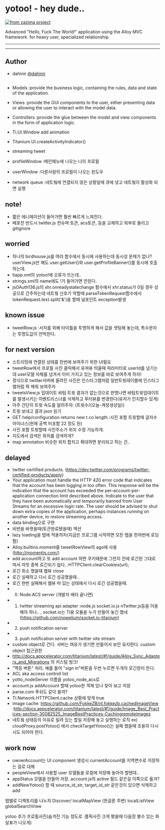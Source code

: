 # yotoo! - hey dude..
[![from zazima project](http://feltman.cafe24.com/images/z.bmp)](http://zazima.com/)  

Advanced "Hello, Fuck The World!" application using the Alloy MVC framework.
for heavy user, specialized relationship 

* * *
* * *

## Author
 * dahinir [@dahinir](https://twitter.com/dahinir)



## 
* Models :provide the business logic, containing the rules, data and state of the application.
* Views	:provide the GUI components to the user, either presenting data or allowing the user to interact with the model data.
* Controllers :provide the glue between the model and view components in the form of application logic.


* Ti.UI.Window add animation
* Titanium.UI.createActivityIndicator()
* streaming tweet

* profileWindow :메인메뉴에 나오는 나의 프로필
* userWindow :다른사람의 프로필이 나오는 윈도우

* network queue :네트웤에 연결되지 않은 상황일때 큐에 넣고 네트웤이 활성화 되면 실행


## note!
* 짧은 에니메이션이 들어가면 훨씬 빠르게 느껴진다.
* 배포전 반드시 twitter.js 컨슈며 토큰, acs토큰, 등을 교체하고 외부로 돌리고 gitignore


## worried
* 하나의 birdhouse.js를 여러 함수에서 동시에 사용하는데 동시성 문제가 없나? userView.js만 해도 user.getUser()와 user.getProfileBanner()를 동시에 호출하는데.
* tiapp.xml의 <name>yotoo!</name>에 오류가 뜨는데..
* strings.xml의 name에도 !가 들어가면 안된다.
* jsOAuth136.js의  xhr.onreadystatechange 함수에서 xhr.status가 0일 경우 성공으로 간주하는데 네트웤 신호가 약할때 parseTokenRequest함수에서 tokenRequest.text.split('&')을 할때 널포인트 exception발생 


## known issue
* tweetRow.js :서치를 위해 타이틀을 투명하게 해서 값을 셋팅해 놓는데, 특수문자는 투명도값이 안먹힌다.


## for next version
* 스트리밍에 연결된 상태를 한번에 보여주기 위한 UI필요 
* tweetRow에서 프로필 사진 클릭해서 유져뷰 띄울때 파라미터로 userId를 넘기는데 user모델 자체를 넘겨서 이미 가지고 있는 정보를 바로 보여주게 하자!
* 정식으로 twitter서버에 올려진 사진은 인스타그램처럼 일반트윗테이블에 인스타그램처럼 꽉 채워 보여주자
* tweetsView.js 업데이트 바텀 트윗 결과가 없는것으로 판명나면 바텀트윗업데이트를 발생시키는 이벤트리스너를 삭제하고 푸터뷰를 변경한다(유저가 인지할수 있게)
* 아주 간단히 트윗 속도를 알려주자: (트윗수/(오늘-계정생성일)) 
* 트윗 보내고 결과 json 읽기 
* GET help/configuration returns new t.co length :사진 포함 트윗할때 글자수 마이너스(현재 공백 미포함 22 정도 된)  
* 사진 포함 트윗할때 사진주소가 위치 수정 가능하게.
* 지도에서 검색은 위치를 검색하게?
* map annotation 비슷한 위치 합치고 확대하면 분리되고 하는 건..


## delayed
* twitter certified products. (https://dev.twitter.com/programs/twitter-certified-products/apply)
* Your application must handle the HTTP 420 error code that indicates that the account has been logging in too often. This response will be the indication that the account has exceeded the per-account-per-application connection limit described above. Indicate to the user that they have been automatically and temporarily banned from User Streams for an excessive login rate. The user should be advised to shut down extra copies of the application, perhaps instances running on another device, to restore streaming access.
* data binding으로 구현
* 비번을 바꿧을때(토큰완료됐을때) 액션
* lazy loading을 탭에 적용하자(지금은 프로그램 시작하면 모든 탭을 한꺼번에 로딩함)
* Alloy.builtins.moment를 tweetRowView의 ago에 사용(http://momentjs.com/)
* add account하고 또 add account 하면 쿠키때문에 그런지 전에 로긴된 그대로 떠서 자칫 중복 로긴되기 쉽다. :HTTPClient.clearCookies(url);
* 로긴 취소 했을때 웹뷰 close
* 로긴 실패하고 다시 로긴 성공했을때..
* 로긴 한번 실패해서 웹뷰 떠 있는 상태에서 다시 로긴 성공했을때.
* 0. Node.ACS server (개발자 배타 끝나면)
* 1. twitter streaming api adapter :node.js socket.io.js nTwitter.js등을 이용해야 하나.. , socket.io는 Ti용 모듈을 누가 만들어 놓긴 했네(https://github.com/nowelium/socket.io-titanium)
* 2. push notification server
* 3. push notification server with twitter site stream
* custom object로 간다. 서버는 여유가 생기면 만들어서 보안 유지한다. custom object 접근권한 
* http://docs.appcelerator.com/titanium/latest/#!/guide/Alloy_Sync_Adapters_and_Migrations 의 커스텀 씽크!
* "멱등 버튼" 처리. 예를 들어 "sign in"버튼을 두번 누르면 두개의 로긴창이 뜬다.
* ACL aka access controll list
* yotto_nodeServer 이름을 yotoo_node_acs로 
* account.js addAccount 할때 yotoo한 객체 있나 찾아 보고 저장
* parse.com 푸쉬도 같이 쓸까?
* Ti.Network.HTTPClient.cache 상황에 맞게 true
* image cache :https://github.com/FokkeZB/nl.fokkezb.cachedImageView :http://docs.appcelerator.com/titanium/latest/#!/guide/Image_Best_Practices-section-30082525_ImageBestPractices-Cachingremoteimages
* 네트웤 상태등의 이유로 밀려 있는 할일 저장해 놓고 실행하는 로직 ex) cloudProxy.postYotoo() 에서 checkTargetYotoo()는 실패 했을때 조용히 다시 시도 되어야 한다.


## work now
* ownerAccount는 UI component 생성시 currentAccount를 지역변수로 저장하는 걸로 대체 
* peopleView에서 사용할 user 모델들을 로컬에 저장해 놓아야 할텐데..
* appStatus 모델을 만들어 저장. account.js의 active 필드 같은걸 이쪽으로 옮겨?
* addNewYotoo() 할 때 source_id_str, target_id_str 같은것이 있으면 삭제하고 add 


탭별로 디렉토리를 나누자
Discover/
localMapView (한글론 주변)
localListView
globalSearchView


yotoo 추가 프로필사진(숨겨진 기능 정도로 :플픽사진 크게 봤을때 다음장 볼수 있는 화살표가 나오게)



